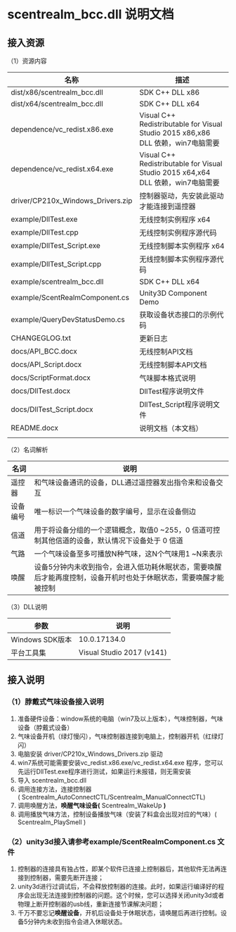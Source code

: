 # scentrealm_bcc.dll 说明文档

## 接入资源

（1）资源内容

| 名称 | 描述 |
| --- | --- |
| dist/x86/scentrealm_bcc.dll | SDK C++ DLL x86 |
| dist/x64/scentrealm_bcc.dll | SDK C++ DLL x64 |
| dependence/vc_redist.x86.exe | Visual C++ Redistributable for Visual Studio 2015 x86,x86 DLL 依赖，win7电脑需要 |
| dependence/vc_redist.x64.exe | Visual C++ Redistributable for Visual Studio 2015 x64,x64 DLL 依赖，win7电脑需要 |
| driver/CP210x_Windows_Drivers.zip | 控制器驱动，先安装此驱动才能连接到遥控器 |
| example/DllTest.exe | 无线控制实例程序 x64 |
| example/DllTest.cpp | 无线控制实例程序源代码 |
| example/DllTest_Script.exe | 无线控制脚本实例程序 x64 |
| example/DllTest_Script.cpp | 无线控制脚本实例程序源代码 |
| example/scentrealm_bcc.dll | SDK C++ DLL x64 |
| example/ScentRealmComponent.cs | Unity3D Component Demo |
| example/QueryDevStatusDemo.cs | 获取设备状态接口的示例代码 |
| CHANGEGLOG.txt | 更新日志 |
| docs/API_BCC.docx | 无线控制API文档 |
| docs/API_Script.docx | 无线控制脚本API文档 |
| docs/ScriptFormat.docx | 气味脚本格式说明 |
| docs/DllTest.docx | DllTest程序说明文件 |
| docs/DllTest_Script.docx | DllTest_Script程序说明文件 |
| README.docx | 说明文档（本文档） |
|  |  |

（2）名词解析

| 名词 | 说明 |
| --- | --- |
| 遥控器 | 和气味设备通讯的设备，DLL通过遥控器发出指令来和设备交互 |
| 设备编号 | 唯一标识一个气味设备的数字编号，显示在设备侧边 |
| 信道 | 用于将设备分组的一个逻辑概念，取值0 ~255，0 信道可控制其他信道的设备，默认情况下设备处于 0 信道 |
| 气路 | 一个气味设备至多可播放N种气味，这N个气味用1 ~N来表示 |
| 唤醒 | 设备5分钟内未收到指令，会进入低功耗休眠状态，需要唤醒后才能再度控制，设备开机时也处于休眠状态，需要唤醒才能被控制 |

（3）DLL说明

| 参数 | 说明 |
| --- | --- |
| Windows SDK版本 | 10.0.17134.0 |
| 平台工具集 | Visual Studio 2017 (v141) |

## 接入说明

### （1）脖戴式气味设备接入说明

1. 准备硬件设备：window系统的电脑（win7及以上版本），气味控制器，气味设备（脖戴式设备）
2. 气味设备开机（绿灯慢闪），气味控制器连接到电脑上，控制器开机（红绿灯闪）
3. 电脑安装 driver/CP210x_Windows_Drivers.zip 驱动
4. win7系统可能需要安装vc_redist.x86.exe/vc_redist.x64.exe 程序，您可以先运行DllTest.exe程序进行测试，如果运行未报错，则无需安装
5. 导入 scentrealm_bcc.dll
6. 调用连接方法，连接控制器( Scentrealm_AutoConnectCTL/Scentrealm_ManualConnectCTL)
7. 调用唤醒方法，**唤醒气味设备(** Scentrealm_WakeUp **)**
8. 调用播放气味方法，控制设备播放气味（安装了料盒会出现对应的气味）( Scentrealm_PlaySmell )

### （2）unity3d接入请参考example/ScentRealmComponent.cs 文件

1. 控制器的连接具有独占性，即某个软件已连接上控制器后，其他软件无法再连接到控制器，需要先断开连接；
2. unity3d进行过调试后，不会释放控制器的连接。此时，如果运行编译好的程序会出现无法连接到控制器的问题。这个时候，您可以选择关闭unity3d或者物理上断开控制器的usb线，重新连接节课解决问题；
3. 千万不要忘记**唤醒设备**，开机后设备处于休眠状态，请唤醒后再进行控制。设备5分钟内未收到指令会进入休眠状态。
